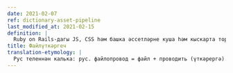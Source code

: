 ```yaml
---
date: 2021-02-07
ref: dictionary-asset-pipeline
last_modified_at: 2021-02-15
definition: |
  Ruby on Rails-дагы JS, CSS һәм башка әссетләрне куша һәм кыскарта торган система
title: Файлүткәргеч
translation-etymology: |
  Рус теленнән калька: рус. файлопровод = файл + проводить (үткәрергә).
---
```

